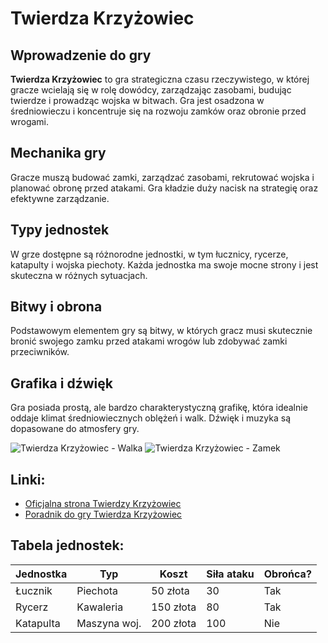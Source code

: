 # Twierdza Krzyżowiec

## Wprowadzenie do gry

**Twierdza Krzyżowiec** to gra strategiczna czasu rzeczywistego, w której gracze wcielają się w rolę dowódcy, zarządzając zasobami, budując twierdze i prowadząc wojska w bitwach. Gra jest osadzona w średniowieczu i koncentruje się na rozwoju zamków oraz obronie przed wrogami.

## Mechanika gry

Gracze muszą budować zamki, zarządzać zasobami, rekrutować wojska i planować obronę przed atakami. Gra kładzie duży nacisk na strategię oraz efektywne zarządzanie.

## Typy jednostek

W grze dostępne są różnorodne jednostki, w tym łucznicy, rycerze, katapulty i wojska piechoty. Każda jednostka ma swoje mocne strony i jest skuteczna w różnych sytuacjach.

## Bitwy i obrona

Podstawowym elementem gry są bitwy, w których gracz musi skutecznie bronić swojego zamku przed atakami wrogów lub zdobywać zamki przeciwników.

## Grafika i dźwięk

Gra posiada prostą, ale bardzo charakterystyczną grafikę, która idealnie oddaje klimat średniowiecznych oblężeń i walk. Dźwięk i muzyka są dopasowane do atmosfery gry.

![Twierdza Krzyżowiec - Walka]([https://example.com/twierdza_krzyzowiec_walka.jpg](https://static.muve.pl/uploads/product-gallery/0146/9332/ss-1697adcf07a1465bf520d2d233e57bdcd18fe141-1920x1080.jpg))
![Twierdza Krzyżowiec - Zamek]([https://example.com/twierdza_krzyzowiec_zamek.jpg](https://i.ytimg.com/vi/2eaKT_qRnQE/maxresdefault.jpg))

## Linki:
- [Oficjalna strona Twierdzy Krzyżowiec](https://www.fireflyworlds.com/)
- [Poradnik do gry Twierdza Krzyżowiec](https://www.ign.com/wikis/stronghold-crusader)

## Tabela jednostek:
| Jednostka       | Typ         | Koszt    | Siła ataku  | Obrońca? |
|-----------------|-------------|----------|-------------|----------|
| Łucznik         | Piechota    | 50 złota | 30          | Tak      |
| Rycerz          | Kawaleria   | 150 złota| 80          | Tak      |
| Katapulta       | Maszyna woj.| 200 złota| 100         | Nie      |

